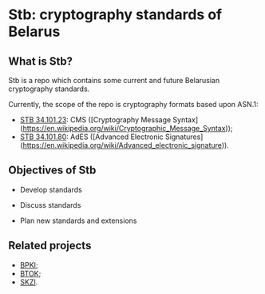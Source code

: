 Stb: cryptography standards of Belarus
======================================

What is Stb?
------------

Stb is a repo which contains some current and future Belarusian 
cryptography standards. 

Currently, the scope of the repo is cryptography formats based upon ASN.1:

- [STB 34.101.23](34.101.23): CMS ([Cryptography Message Syntax]
  (https://en.wikipedia.org/wiki/Cryptographic_Message_Syntax));
- [STB 34.101.80](34.101.80): AdES ([Advanced Electronic Signatures]
  (https://en.wikipedia.org/wiki/Advanced_electronic_signature)). 


Objectives of Stb
-----------------

* Develop standards

* Discuss standards

* Plan new standards and extensions 

Related projects
----------------

- [BPKI](http://github.com/bcrypto/bpki);
- [BTOK](http://github.com/bcrypto/btok);
- [SKZI](http://github.com/bcrypto/skzi).


